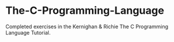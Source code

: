 # The-C-Programming-Language
Completed exercises in the Kernighan &amp; Richie The C Programming Language Tutorial.
